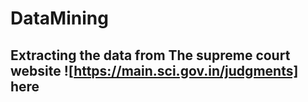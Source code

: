 # DataMining
## Extracting the data from The supreme court website ![https://main.sci.gov.in/judgments] here
